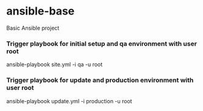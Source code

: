 # ansible-base
Basic Ansible project

### Trigger playbook for initial setup and qa environment with user root
ansible-playbook site.yml -i qa -u root

### Trigger playbook for update and production environment with user root
ansible-playbook update.yml -i production -u root
